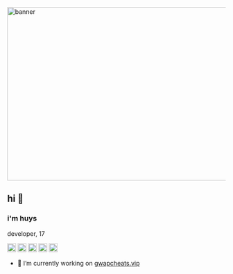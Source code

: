 <img src="https://static.scientificamerican.com/dam/m/57fc603972fdb/original/GettyImages-2166462891_WEB.jpg?m=1732209326.208" alt="banner" height="400" width="800">

## hi 👋

### i'm huys
developer, 17

<img src="https://abrudz.github.io/logos/Python.svg" alt="logo" width="20"/> <img src="https://abrudz.github.io/logos/JS.svg" alt="logo" width="20"/>  <img src="https://abrudz.github.io/logos/Java.svg" alt="logo" width="20"/> <img src="https://abrudz.github.io/logos/Lua.svg" alt="logo" width="20"/> <img src="https://docs.skriptlang.org/assets/icon.png" alt="logo" width="20"/>

- 🔭 I’m currently working on [gwapcheats.vip](https://github.com/gwapcheats)
